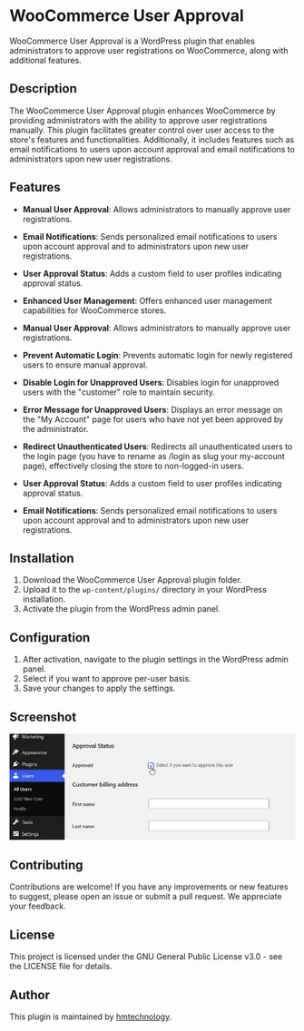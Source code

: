 # WooCommerce User Approval
WooCommerce User Approval is a WordPress plugin that enables administrators to approve user registrations on WooCommerce, along with additional features.

## Description
The WooCommerce User Approval plugin enhances WooCommerce by providing administrators with the ability to approve user registrations manually. This plugin facilitates greater control over user access to the store's features and functionalities. Additionally, it includes features such as email notifications to users upon account approval and email notifications to administrators upon new user registrations.

## Features
- **Manual User Approval**: Allows administrators to manually approve user registrations.
- **Email Notifications**: Sends personalized email notifications to users upon account approval and to administrators upon new user registrations.
- **User Approval Status**: Adds a custom field to user profiles indicating approval status.
- **Enhanced User Management**: Offers enhanced user management capabilities for WooCommerce stores.

- **Manual User Approval**: Allows administrators to manually approve user registrations.
- **Prevent Automatic Login**: Prevents automatic login for newly registered users to ensure manual approval.
- **Disable Login for Unapproved Users**: Disables login for unapproved users with the "customer" role to maintain security.
- **Error Message for Unapproved Users**: Displays an error message on the "My Account" page for users who have not yet been approved by the administrator.
- **Redirect Unauthenticated Users**: Redirects all unauthenticated users to the login page (you have to rename as /login as slug your my-account page), effectively closing the store to non-logged-in users.
- **User Approval Status**: Adds a custom field to user profiles indicating approval status.
- **Email Notifications**: Sends personalized email notifications to users upon account approval and to administrators upon new user registrations.

## Installation
1. Download the WooCommerce User Approval plugin folder.
2. Upload it to the `wp-content/plugins/` directory in your WordPress installation.
3. Activate the plugin from the WordPress admin panel.

## Configuration
1. After activation, navigate to the plugin settings in the WordPress admin panel.
2. Select if you want to approve per-user basis.
3. Save your changes to apply the settings.

## Screenshot
![Screen](https://github.com/hmtechnology/woocommerce-user-approval-plugin/blob/main/screenshot/screenshot.jpg)

## Contributing
Contributions are welcome! If you have any improvements or new features to suggest, please open an issue or submit a pull request. We appreciate your feedback.

## License
This project is licensed under the GNU General Public License v3.0 - see the LICENSE file for details.

## Author
This plugin is maintained by [hmtechnology](https://github.com/hmtechnology).
